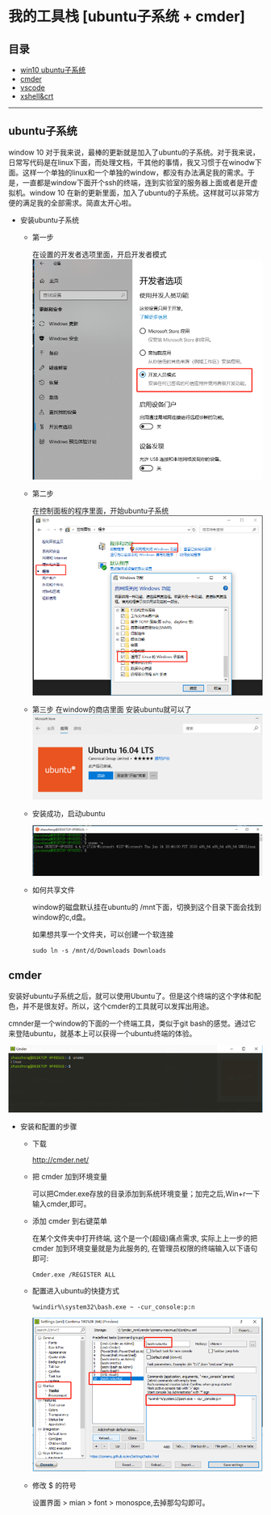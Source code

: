# 我的工具栈 [ubuntu子系统 + cmder] 

## 目录

* [win10 ubuntu子系统](#ubuntu子系统)
* [cmder](#cmder)
* [vscode](#vscode)
* [xshell&crt](xshell&crt)

---
## ubuntu子系统

window 10 对于我来说，最棒的更新就是加入了ubuntu的子系统。对于我来说，日常写代码是在linux下面，而处理文档，干其他的事情，我又习惯于在winodw下面。这样一个单独的linux和一个单独的window，都没有办法满足我的需求。于是，一直都是window下面开个ssh的终端，连到实验室的服务器上面或者是开虚拟机。window 10 在新的更新里面，加入了ubuntu的子系统。这样就可以非常方便的满足我的全部需求。简直太开心啦。

* 安装ubuntu子系统

    * 第一步

        在设置的开发者选项里面，开启开发者模式 
        ![tu](../pic/工具栈_1.png)

    * 第二步

        在控制面板的程序里面，开始ubuntu子系统
        ![tu](../pic/工具栈_2.png)

    * 第三步
        在window的商店里面 安装ubuntu就可以了
        ![tu](../pic/工具栈_3.png)
    
    * 安装成功，启动ubuntu

        ![tu](../pic/工具栈_4.png)

    * 如何共享文件

        window的磁盘默认挂在ubuntu的 /mnt下面，切换到这个目录下面会找到window的c,d盘。

        如果想共享一个文件夹，可以创建一个软连接
        ```
        sudo ln -s /mnt/d/Downloads Downloads
        ```

## cmder

安装好ubuntu子系统之后，就可以使用Ubuntu了。但是这个终端的这个字体和配色，并不是很友好。所以，这个cmder的工具就可以发挥出用途。

cmnder是一个window的下面的一个终端工具，类似于git bash的感觉。通过它来登陆ubuntu，就基本上可以获得一个ubuntu终端的体验。

![tu](../pic/工具栈_5.png)

* 安装和配置的步骤

    * 下载
    
        http://cmder.net/
    
    * 把 cmder 加到环境变量

        可以把Cmder.exe存放的目录添加到系统环境变量；加完之后,Win+r一下输入cmder,即可。

    * 添加 cmder 到右键菜单

        在某个文件夹中打开终端, 这个是一个(超级)痛点需求, 实际上上一步的把 cmder 加到环境变量就是为此服务的, 在管理员权限的终端输入以下语句即可:

        ```
        Cmder.exe /REGISTER ALL
        ```

    * 配置进入ubuntu的快捷方式
        ```
        %windir%\system32\bash.exe ~ -cur_console:p:n
        ```

        ![tu](../pic/工具栈_6.png)

    * 修改 $ 的符号

        设置界面 > mian > font > monospce,去掉那勾勾即可。

